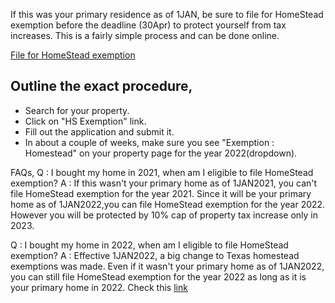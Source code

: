 If this was your primary residence as of 1JAN, be sure to file for HomeStead exemption before the deadline (30Apr) to protect yourself from tax increases.
This is a fairly simple process and can be done online.

[File for HomeStead exemption](https://search.wcad.org)


## Outline the exact procedure,
 * Search for your property.
 * Click on "HS Exemption" link.
 * Fill out the application and submit it.
 * In about a couple of weeks, make sure you see "Exemption : Homestead" on your property page for the year 2022(dropdown).


FAQs,
Q : I bought my home in 2021, when am I eligible to file HomeStead exemption?
A : If this wasn't your primary home as of 1JAN2021, you can't file HomeStead exemption for the year 2021.
Since it will be your primary home as of 1JAN2022,you can file HomeStead exemption for the year 2022. However you will be protected by 10% cap of property tax increase only in 2023.


Q : I bought my home in 2022, when am I eligible to file HomeStead exemption?
A : Effective 1JAN2022, a big change to Texas homestead exemptions was made.
Even if it wasn't your primary home as of 1JAN2022, you can still file HomeStead exemption for the year 2022 as long as it is your primary home in 2022.
Check this [link](https://www.briggsfreeman.com/blog/2022/01/05/the-new-way-that-new-homeowners-can-save-on-property-taxes)

